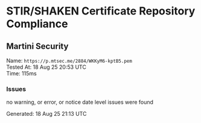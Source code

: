 # STIR/SHAKEN Certificate Repository Compliance

## Martini Security

Name: `https://p.mtsec.me/2884/WKKyM6-kptB5.pem`\
Tested At: 18 Aug 25 20:53 UTC\
Time: 115ms

### Issues

no warning, or error, or notice date level issues were found

Generated: 18 Aug 25 21:13 UTC